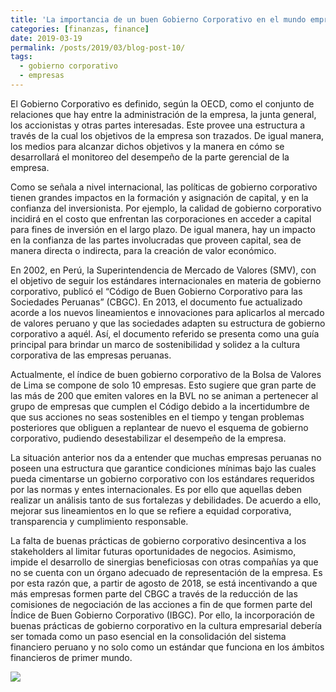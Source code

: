 ```yaml
---
title: 'La importancia de un buen Gobierno Corporativo en el mundo empresarial de hoy'
categories: [finanzas, finance]
date: 2019-03-19
permalink: /posts/2019/03/blog-post-10/
tags:
  - gobierno corporativo
  - empresas
---
```


El Gobierno Corporativo es definido, según la OECD, como el conjunto de relaciones que hay entre la administración de la empresa, la junta general, los accionistas y otras partes interesadas. Este provee una estructura a través de la cual los objetivos de la empresa son trazados. De igual manera, los medios para alcanzar dichos objetivos y la manera en cómo se desarrollará el monitoreo del desempeño de la parte gerencial de la empresa.

Como se señala a nivel internacional, las políticas de gobierno corporativo tienen grandes impactos en la formación y asignación de capital, y en la confianza del inversionista. Por ejemplo, la calidad de gobierno corporativo incidirá en el costo que enfrentan las corporaciones en acceder a capital para fines de inversión en el largo plazo. De igual manera, hay un impacto en la confianza de las partes involucradas que proveen capital, sea de manera directa o indirecta, para la creación de valor económico.

En 2002, en Perú, la Superintendencia de Mercado de Valores (SMV), con el objetivo de seguir los estándares internacionales en materia de gobierno corporativo, publicó el “Código de Buen Gobierno Corporativo para las Sociedades Peruanas” (CBGC). En 2013, el documento fue actualizado acorde a los nuevos lineamientos e innovaciones para aplicarlos al mercado de valores peruano y que las sociedades adapten su estructura de gobierno corporativo a aquél. Así, el documento referido se presenta como una guía principal para brindar un marco de sostenibilidad y solidez a la cultura corporativa de las empresas peruanas. 

Actualmente, el índice de buen gobierno corporativo de la Bolsa de Valores de Lima se compone de solo 10 empresas. Esto sugiere que gran parte de las más de 200 que emiten valores en la BVL no se animan a pertenecer al grupo de empresas que cumplen el Código debido a la incertidumbre de que sus acciones no seas sostenibles en el tiempo y tengan problemas posteriores que obliguen a replantear de nuevo el esquema de gobierno corporativo, pudiendo desestabilizar el desempeño de la empresa.

La situación anterior nos da a entender que muchas empresas peruanas no poseen una estructura que garantice condiciones mínimas bajo las cuales pueda cimentarse un gobierno corporativo con los estándares requeridos por las normas y entes internacionales. Es por ello que aquellas deben realizar un análisis tanto de sus fortalezas y debilidades. De acuerdo a ello, mejorar sus lineamientos en lo que se refiere a equidad corporativa, transparencia y cumplimiento responsable.

La falta de buenas prácticas de gobierno corporativo desincentiva a los stakeholders al limitar futuras oportunidades de negocios. Asimismo, impide el desarrollo de sinergias beneficiosas con otras compañías ya que no se cuenta con un órgano adecuado de representación de la empresa. Es por esta razón que, a partir de agosto de 2018, se está incentivando a que más empresas formen parte del CBGC a través de la reducción de las comisiones de negociación de las acciones a fin de que formen parte del Índice de Buen Gobierno Corporativo (IBGC). Por ello, la incorporación de buenas prácticas de gobierno corporativo en la cultura empresarial debería ser tomada como un paso esencial en la consolidación del sistema financiero peruano y no solo como un estándar que funciona en los ámbitos financieros de primer mundo.

<img src="https://raw.githack.com/condehub5/condehub5.github.io/master/images/posts/2019-03-19-blog-post-10/UK-Six-Top-Tips-for-an-Effective-Corporate-Governance-Framework-1024x585.jpg" />